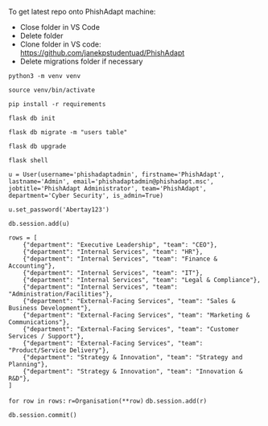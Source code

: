 To get latest repo onto PhishAdapt machine:
* Close folder in VS Code
* Delete folder
* Clone folder in VS code: https://github.com/janekpstudentuad/PhishAdapt
* Delete migrations folder if necessary

`python3 -m venv venv`

`source venv/bin/activate`

`pip install -r requirements`

`flask db init`

`flask db migrate -m "users table"`

`flask db upgrade`

`flask shell`

`u = User(username='phishadaptadmin', firstname='PhishAdapt', lastname='Admin', email='phishadaptadmin@phishadapt.msc', jobtitle='PhishAdapt Administrator', team='PhishAdapt', department='Cyber Security', is_admin=True)`

`u.set_password('Abertay123')`

`db.session.add(u)`

```
rows = [
    {"department": "Executive Leadership", "team": "CEO"},
    {"department": "Internal Services", "team": "HR"},
    {"department": "Internal Services", "team": "Finance & Accounting"},
    {"department": "Internal Services", "team": "IT"},
    {"department": "Internal Services", "team": "Legal & Compliance"},
    {"department": "Internal Services", "team": "Administration/Facilities"},
    {"department": "External-Facing Services", "team": "Sales & Business Development"},
    {"department": "External-Facing Services", "team": "Marketing & Communications"},
    {"department": "External-Facing Services", "team": "Customer Services / Support"},
    {"department": "External-Facing Services", "team": "Product/Service Delivery"},
    {"department": "Strategy & Innovation", "team": "Strategy and Planning"},
    {"department": "Strategy & Innovation", "team": "Innovation & R&D"},
]
```

`for row in rows:`
    `r=Organisation(**row)`
    `db.session.add(r)`

`db.session.commit()`